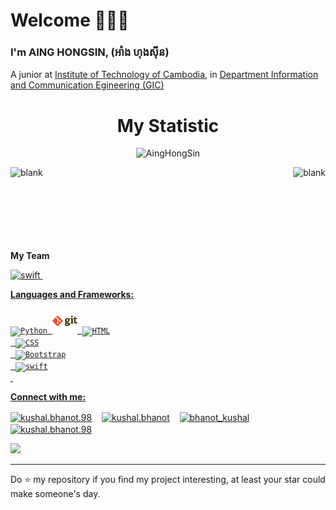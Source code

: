 # Welcome 🙋🏻‍♂️

### I'm AING HONGSIN, (អាំង ហុងស៊ីន)

A junior at <a href="http://www.itc.edu.kh/en/">Institute of Technology of Cambodia</a>,  in <a href="https://gic.itc.edu.kh">Department Information and Communication Egineering (GIC)</a>

<h1 align="center">My Statistic</h1>

<p align="center"><img src="https://github-readme-streak-stats.herokuapp.com/?user=AingHongSin&theme=algolia" alt="AingHongSin" /></p>
<img align="left" src="https://github-readme-stats.vercel.app/api?username=AingHongSin&show_icons=true&locale=en&theme=chartreuse-dark" alt="blank" width="410" />
<img align="right" src="https://github-readme-stats.vercel.app/api/top-langs?username=AingHongSin&show_icons=true&locale=en&layout=compact&theme=chartreuse-dark" alt="blank" />
 <br><br><br><br><br><br><br>

**My Team**
<p align="left">
    <a href="https://github.com/DYNOMITE-TM" target="https://www.facebook.com/DynomiteTM"><img src="https://avatars.githubusercontent.com/u/82033024?s=200&v=4" alt="swift" width="40" height="40" /></code>&nbsp;
</p>

**Languages and Frameworks:**
<p align="left">
  <code><img src="https://res.cloudinary.com/practicaldev/image/fetch/s--ikx9Rm55--/c_limit%2Cf_auto%2Cfl_progressive%2Cq_auto%2Cw_880/https://thepracticaldev.s3.amazonaws.com/i/vlw06nl7olvor7e8fvn0.png" alt="Python" width="40" height="40" /></code>&nbsp;
  <code><img src="https://raw.githubusercontent.com/github/explore/80688e429a7d4ef2fca1e82350fe8e3517d3494d/topics/git/git.png" alt="git" width="40" height="40" /></code>&nbsp;
  <code><img src="https://upload.wikimedia.org/wikipedia/commons/thumb/6/61/HTML5_logo_and_wordmark.svg/1024px-HTML5_logo_and_wordmark.svg.png" alt="HTML" width="40" height="40" />
</code>&nbsp;
  <code><img src="https://upload.wikimedia.org/wikipedia/commons/thumb/d/d5/CSS3_logo_and_wordmark.svg/1200px-CSS3_logo_and_wordmark.svg.png" alt="CSS" width="40" height="40" />
</code>&nbsp;
  <code><img src="https://camo.githubusercontent.com/bec2c92468d081617cb3145a8f3d8103e268bca400f6169c3a68dc66e05c971e/68747470733a2f2f76352e676574626f6f7473747261702e636f6d2f646f63732f352e302f6173736574732f6272616e642f626f6f7473747261702d6c6f676f2d736861646f772e706e67" alt="Bootstrap" width="40" height="40" />
</code>&nbsp;
  <code><img src="https://seeklogo.com/images/S/swift-logo-E9182990F5-seeklogo.com.png" alt="swift" width="40" height="40" />
</code>&nbsp;
  
  
</p>

**Connect with me:**
<p align="left">
   <a href="https://web.facebook.com/HonG.XiNN/" target="blank"><img align="center" src="https://cdn.jsdelivr.net/npm/simple-icons@3.0.1/icons/facebook.svg" alt="kushal.bhanot.98" height="40" width="40" /></a> &nbsp;&nbsp;
  <a href="https://www.instagram.com/aing_hongxinn/" target="blank"><img align="center" src="https://cdn.jsdelivr.net/npm/simple-icons@3.0.1/icons/instagram.svg" alt="kushal.bhanot" height="40" width="40" /></a> &nbsp;&nbsp;
  <a href="https://twitter.com/AingSin" target="blank"><img align="center" src="https://cdn.jsdelivr.net/npm/simple-icons@3.0.1/icons/twitter.svg" alt="bhanot_kushal" height="40" width="40" /></a> &nbsp;&nbsp;
  <a href="https://www.spotify.com/us/account/overview/" target="blank"><img align="center" src="https://cdn.jsdelivr.net/npm/simple-icons@3.0.1/icons/spotify.svg" alt="kushal.bhanot.98" height="40" width="40" /></a>
  &nbsp;&nbsp;

  <img src="https://komarev.com/ghpvc/?username=AingHongSin&label=Profile+Visits&color=dc143c"><br>

 ---
  Do ⭐ my repository if you find my project interesting, at least your star could make someone's day.




  
  
 <br>
  

